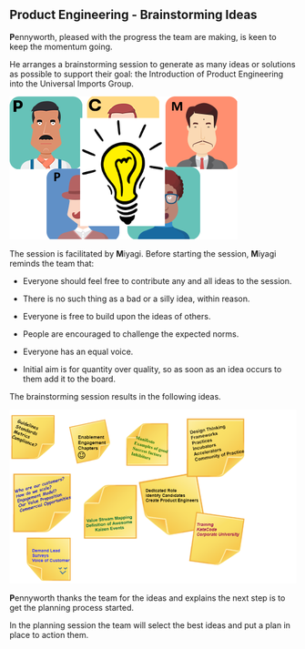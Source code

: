 ## Product Engineering - Brainstorming Ideas

**P**ennyworth, pleased with the progress the team are making, is keen to keep the momentum going.

He arranges a brainstorming session to generate as many ideas or solutions as possible to support their goal: the Introduction of Product Engineering into the Universal Imports Group.

![](assets/team-brainstorming.png)

The session is facilitated by **M**iyagi. Before starting the session, **M**iyagi reminds the team that:

- Everyone should feel free to contribute any and all ideas to the session.

- There is no such thing as a bad or a silly idea, within reason.

- Everyone is free to build upon the ideas of others.

- People are encouraged to challenge the expected norms.

- Everyone has an equal voice.

- Initial aim is for quantity over quality, so as soon as an idea occurs to them add it to the board.

The brainstorming session results in the following ideas.

![](assets/pe-brainstorming.png)

**P**ennyworth thanks the team for the ideas and explains the next step is to get the planning process started.

In the planning session the team will select the best ideas and put a plan in place to action them.
